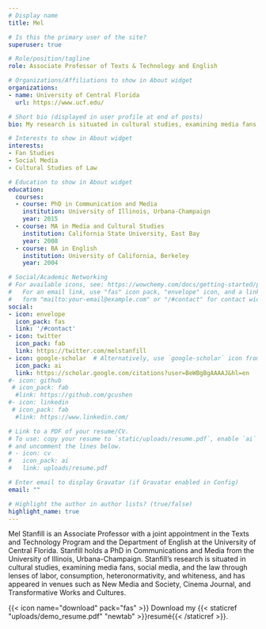 ```yaml
---
# Display name
title: Mel

# Is this the primary user of the site?
superuser: true

# Role/position/tagline
role: Associate Professor of Texts & Technology and English

# Organizations/Affiliations to show in About widget
organizations:
- name: University of Central Florida
  url: https://www.ucf.edu/ 

# Short bio (displayed in user profile at end of posts)
bio: My research is situated in cultural studies, examining media fans, social media, and the law through lenses of labor, consumption, heteronormativity, and whiteness.

# Interests to show in About widget
interests:
- Fan Studies
- Social Media
- Cultural Studies of Law

# Education to show in About widget
education:
  courses:
  - course: PhD in Communication and Media
    institution: University of Illinois, Urbana-Champaign
    year: 2015
  - course: MA in Media and Cultural Studies
    institution: California State University, East Bay
    year: 2008
  - course: BA in English
    institution: University of California, Berkeley
    year: 2004

# Social/Academic Networking
# For available icons, see: https://wowchemy.com/docs/getting-started/page-builder/#icons
#   For an email link, use "fas" icon pack, "envelope" icon, and a link in the
#   form "mailto:your-email@example.com" or "/#contact" for contact widget.
social:
- icon: envelope
  icon_pack: fas
  link: '/#contact'
- icon: twitter
  icon_pack: fab
  link: https://twitter.com/melstanfill 
- icon: google-scholar  # Alternatively, use `google-scholar` icon from `ai` icon pack
  icon_pack: ai
  link: https://scholar.google.com/citations?user=BeWBgBgAAAAJ&hl=en
#- icon: github
 # icon_pack: fab
  #link: https://github.com/gcushen
#- icon: linkedin
 # icon_pack: fab
  #link: https://www.linkedin.com/

# Link to a PDF of your resume/CV.
# To use: copy your resume to `static/uploads/resume.pdf`, enable `ai` icons in `params.toml`, 
# and uncomment the lines below.
# - icon: cv
#   icon_pack: ai
#   link: uploads/resume.pdf

# Enter email to display Gravatar (if Gravatar enabled in Config)
email: ""

# Highlight the author in author lists? (true/false)
highlight_name: true
---
```


Mel Stanfill is an Associate Professor with a joint appointment in the Texts and Technology Program and the Department of English at the University of Central Florida. Stanfill holds a PhD in Communications and Media from the University of Illinois, Urbana-Champaign. Stanfill’s research is situated in cultural studies, examining media fans, social media, and the law through lenses of labor, consumption, heteronormativity, and whiteness, and has appeared in venues such as New Media and Society, Cinema Journal, and Transformative Works and Cultures.

{{< icon name="download" pack="fas" >}} Download my {{< staticref "uploads/demo_resume.pdf" "newtab" >}}resumé{{< /staticref >}}.
